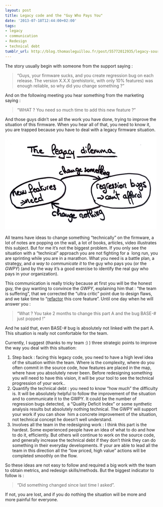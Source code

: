 ```yaml
---
layout: post
title: Legacy code and the "Guy Who Pays You"
date: '2013-07-18T12:44:00+02:00'
tags:
- legacy
- communication
- Redesign
- technical debt
tumblr_url: http://blog.thomasleguillou.fr/post/55772012935/legacy-source-code-and-the-guy-who-pays-you
---
```

The story usually begin with someone from the support saying :

> “Guys, your firmware sucks, and you create regression bug on each release. The version X.X.X (prehistoric, with only 10% features) was enough reliable, so why did you change something ?”

And on the following meeting you hear something from the marketing saying :

 > “WHAT ? You need so much time to add this new feature ?”

And those guys didn’t see all the work you have done, trying to improve the situation of this firmware.
When you hear all of that, you need to know it, you are trapped because you have to deal with a legacy firmware situation.

![Legacy dilemma](/images/2013-07-18-LegacyDilemma.png)

All teams have ideas to change something “technically” on the firmware, a lot of notes are popping on the wall, a lot of books, articles, video illustrates this subject. But for me it’s not the biggest problem.
If you only see the situation with a “technical” approach you are not fighting for a  long run, you are sprinting while you are in a marathon. What you need is a battle plan, a strategy, and _a way to communicate it_ to the guy who pays you (or the _GWPY_) (and by the way it’s a good exercise to identify the real guy who pays in your organization).

This communication is really tricky because at first you will be the honest guy, the guy wanting to convince the _GWPY_, explaining him that : “the team is suffering”, that we corrected the “ultra critic” point due to design flaws, and we take time to “[refactor](/2013/07/18/redesign-vs-refactoring/) this core feature”. Until one day when he will answer you :

> “What ? You take 2 months to change this part A and the bug BASE-# just popped !”

And he said that, even BASE-# bug is absolutely not linked with the part A. This situation is really not comfortable for the team.

Currently, I suggest (thanks to my team :) ) three strategic points to improve the way you deal with this situation:

 1. Step back : facing this legacy code, you need to have a high level idea of the situation within the team. Where is the complexity, where do you often commit in the source code, how features are placed in the map, where have you absolutely never been. Before redesigning something you will need to have this vision, it will be your tool to see the technical progression of your work..
 2. Quantify the technical debt : you need to know “how much” the difficulty is. It will be absolutely helpful to follow the improvement of the situation and to communicate it to the GWPY. It could be the number of regression bugs detected,  a “Quality Deficit Index” or some synthetic analysis results but absolutely nothing technical. The GWPY will support your work if you can show  him a concrete improvement of the situation, not technical concept he doesn’t well understand.
 3. Involves all the team in the redesigning work : I think this part is the hardest. Some experienced people have an idea of what to do and how to do it, efficiently. But others will continue to work on the source code, and generally increase the technical debt if they don’t think they can do something in their everyday developments. If your are able to lead all the team in this direction all the “low priced, high value” actions will be completed smoothly on the flow.

So these ideas are not easy to follow and required a big work with the team to obtain metrics, and redesign skills/methods. But the biggest indicator to follow is : 

> “Did something changed since last time I asked”.

If not, you are lost, and if you do nothing the situation will be more and  more painful for everyone.
